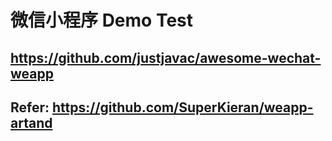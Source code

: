 # 微信小程序 Demo Test
## https://github.com/justjavac/awesome-wechat-weapp
## Refer: https://github.com/SuperKieran/weapp-artand
